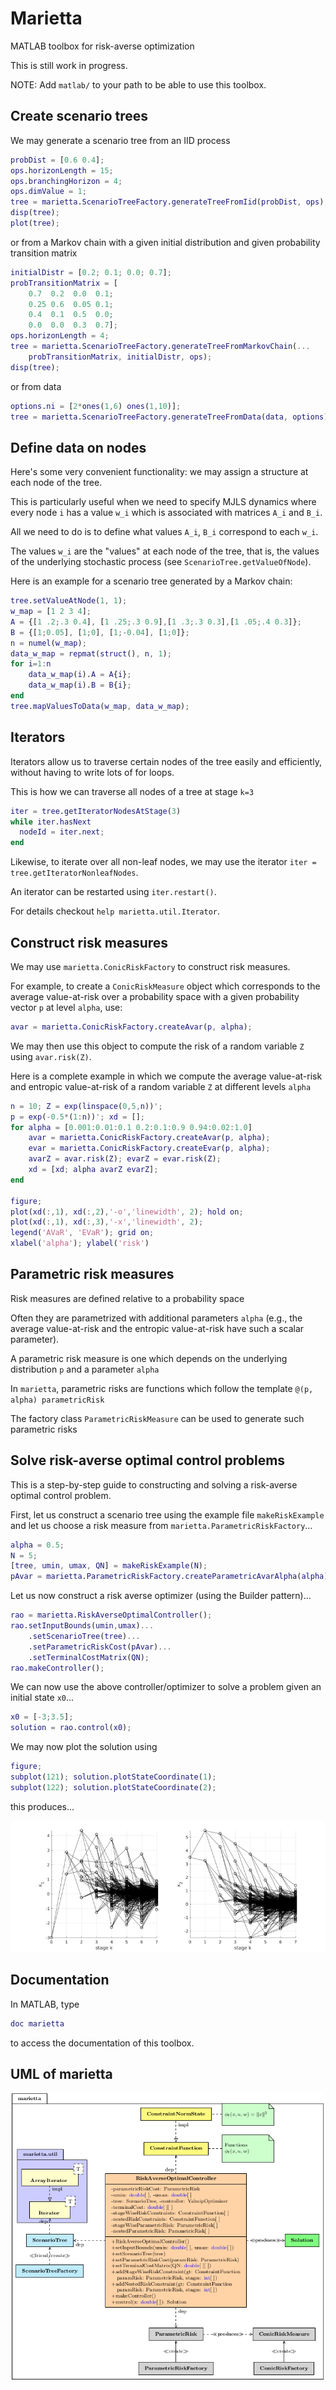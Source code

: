 # Marietta

MATLAB toolbox for risk-averse optimization

This is still work in progress.

NOTE: Add `matlab/` to your path to be able to use this toolbox.

## Create scenario trees

We may generate a scenario tree from an IID process
 
```matlab
probDist = [0.6 0.4];
ops.horizonLength = 15;
ops.branchingHorizon = 4;
ops.dimValue = 1;
tree = marietta.ScenarioTreeFactory.generateTreeFromIid(probDist, ops);
disp(tree);
plot(tree);
```

or from a Markov chain with a given initial distribution and given probability transition matrix

```matlab
initialDistr = [0.2; 0.1; 0.0; 0.7];
probTransitionMatrix = [
    0.7  0.2  0.0  0.1;
    0.25 0.6  0.05 0.1;
    0.4  0.1  0.5  0.0;
    0.0  0.0  0.3  0.7];
ops.horizonLength = 4;
tree = marietta.ScenarioTreeFactory.generateTreeFromMarkovChain(...
    probTransitionMatrix, initialDistr, ops);
disp(tree);
```

or from data

```matlab
options.ni = [2*ones(1,6) ones(1,10)];
tree = marietta.ScenarioTreeFactory.generateTreeFromData(data, options);
```


## Define data on nodes

Here's some very convenient functionality: we may assign a structure at each node of the tree.

This is particularly useful when we need to specify MJLS dynamics where every node `i` has a value `w_i` which is associated with matrices `A_i` and `B_i`.

All we need to do is to define what values `A_i`, `B_i` correspond to each `w_i`.

The values `w_i` are the "values" at each node of the tree, that is, the values of the underlying stochastic process (see `ScenarioTree.getValueOfNode`).

Here is an example for a scenario tree generated by a Markov chain: 

```matlab
tree.setValueAtNode(1, 1);
w_map = [1 2 3 4];
A = {[1 .2;.3 0.4], [1 .25;.3 0.9],[1 .3;.3 0.3],[1 .05;.4 0.3]};
B = {[1;0.05], [1;0], [1;-0.04], [1;0]};
n = numel(w_map);
data_w_map = repmat(struct(), n, 1);
for i=1:n
    data_w_map(i).A = A{i};
    data_w_map(i).B = B{i};
end
tree.mapValuesToData(w_map, data_w_map);
```

## Iterators

Iterators allow us to traverse certain nodes of the tree easily and efficiently, 
without having to write lots of for loops. 

This is how we can traverse all nodes of a tree at stage `k=3`

```matlab
iter = tree.getIteratorNodesAtStage(3)
while iter.hasNext
  nodeId = iter.next;
end
```

Likewise, to iterate over all non-leaf nodes, we may use the iterator
`iter = tree.getIteratorNonleafNodes`.

An iterator can be restarted using `iter.restart()`. 

For details checkout `help marietta.util.Iterator`.


## Construct risk measures

We may use `marietta.ConicRiskFactory` to construct risk measures.

For example, to create a `ConicRiskMeasure` object which corresponds to the average value-at-risk over a probability space with a given probability vector `p` at level `alpha`, use:

```matlab
avar = marietta.ConicRiskFactory.createAvar(p, alpha);
```

We may then use this object to compute the risk of a random variable `Z` using `avar.risk(Z)`.

Here is a complete example in which we compute the average value-at-risk and entropic value-at-risk of a random variable `Z` at different levels `alpha`

```matlab
n = 10; Z = exp(linspace(0,5,n))';
p = exp(-0.5*(1:n))'; xd = [];
for alpha = [0.001:0.01:0.1 0.2:0.1:0.9 0.94:0.02:1.0]
    avar = marietta.ConicRiskFactory.createAvar(p, alpha);
    evar = marietta.ConicRiskFactory.createEvar(p, alpha);
    avarZ = avar.risk(Z); evarZ = evar.risk(Z);
    xd = [xd; alpha avarZ evarZ];
end

figure;
plot(xd(:,1), xd(:,2),'-o','linewidth', 2); hold on;
plot(xd(:,1), xd(:,3),'-x','linewidth', 2);
legend('AVaR', 'EVaR'); grid on;
xlabel('alpha'); ylabel('risk')
```

## Parametric risk measures

Risk measures are defined relative to a probability space

Often they are parametrized with additional parameters `alpha` (e.g., the average value-at-risk and the entropic value-at-risk have such a scalar parameter).

A parametric risk measure is one which depends on the underlying distribution `p` and a parameter `alpha`

In `marietta`, parametric risks are functions which follow the template `@(p, alpha) parametricRisk`

The factory class `ParametricRiskMeasure` can be used to generate such parametric risks

## Solve risk-averse optimal control problems

This is a step-by-step guide to constructing and solving a risk-averse 
optimal control problem.

First, let us construct a scenario tree using the example file `makeRiskExample`
and let us choose a risk measure from `marietta.ParametricRiskFactory`...

```matlab
alpha = 0.5; 
N = 5; 
[tree, umin, umax, QN] = makeRiskExample(N);
pAvar = marietta.ParametricRiskFactory.createParametricAvarAlpha(alpha);
```

Let us now construct a risk averse optimizer (using the Builder pattern)...

```matlab
rao = marietta.RiskAverseOptimalController();
rao.setInputBounds(umin,umax)...
    .setScenarioTree(tree)...
    .setParametricRiskCost(pAvar)...
    .setTerminalCostMatrix(QN);
rao.makeController();
```

We can now use the above controller/optimizer to solve a problem given an 
initial state `x0`...

```matlab
x0 = [-3;3.5];
solution = rao.control(x0);
```

We may now plot the solution using

```matlab
figure;
subplot(121); solution.plotStateCoordinate(1);
subplot(122); solution.plotStateCoordinate(2);
```

this produces...

![State vs time](./design/state.png)

## Documentation

In MATLAB, type

```matlab
doc marietta
```

to access the documentation of this toolbox.

## UML of marietta

![UML](./matlab/design/uml.png)